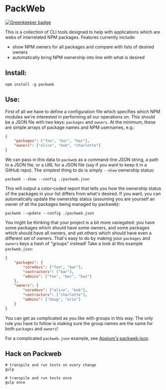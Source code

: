 PackWeb
=======

[![Greenkeeper badge](https://badges.greenkeeper.io/appium/packweb.svg)](https://greenkeeper.io/)

This is a collection of CLI tools designed to help with applications which are
webs of interrelated NPM packages. Features currently include:

* show NPM owners for all packages and compare with lists of desired owners
* automatically bring NPM ownership into line with what is desired

## Install:

```
npm install -g packweb
```

## Use:

First of all we have to define a configuration file which specifies which NPM
modules we're interested in performing all our operations on. This should be
a JSON file with two keys: `packages` and `owners`. At the minimum, these are
simple arrays of package names and NPM usernames, e.g.:

```json
{
    "packages": ["foo", "bar", "baz"],
    "owners": ["alice", "bob", "charlotte"]
}
```

We can pass in this data to `packweb` as a command-line JSON string, a path to
a JSON file, or a URL for a JSON file (say if you want to keep it in a GitHub
repo). The simplest thing to do is simply `--show` ownership status:

```
packweb --show --config ./packweb.json
```

This will output a color-coded report that tells you how the ownership status
of the packages in your list differs from what's desired. If you want, you can
automatically update the ownership status (assuming you are yourself an owner
of all the packages being managed by packweb):

```
packweb --update --config ./packweb.json
```

You might be thinking that your project is a bit more variegated: you have some packages which should have some owners, and some packages which should have all owners, and yet others which should have even a different set of owners. That's easy to do by making your `packages` and `owners` keys a hash of "groups" instead! Take a look at this example `packweb.json`:

```json
{
    "packages": {
        "coredevs": ["foo", "bar"],
        "contractors": ["bar"],
        "admins": ["foo", "bar", "baz"]
    },
    "owners": {
        "coredevs": ["alice", "bob"],
        "contractors": ["charlotte"],
        "admins": ["doug", "erin"]
    }
}
```

You can get as complicated as you like with groups in this way. The only rule
you have to follow is making sure the group names are the same for both
`packages` and `owners`!

For a complicated `packweb.json` example, see [Appium's
packweb.json](https://github.com/appium/appium/blob/master/packweb.json).

## Hack on Packweb

```
# transpile and run tests on every change
gulp

# transpile and run tests once
gulp once
```
